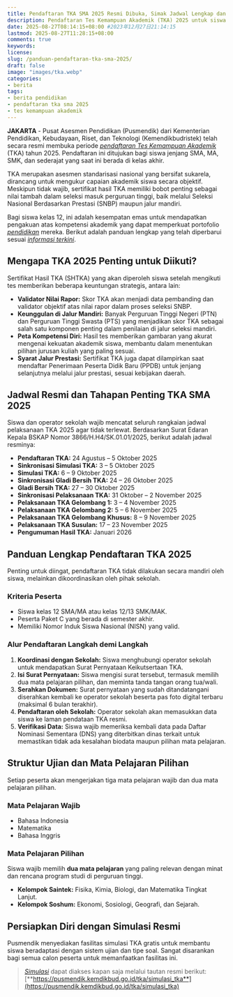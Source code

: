 ```yaml
---
title: Pendaftaran TKA SMA 2025 Resmi Dibuka, Simak Jadwal Lengkap dan Panduan Pendaftarannya
description: Pendaftaran Tes Kemampuan Akademik (TKA) 2025 untuk siswa SMA/sederajat dibuka 24 Agustus - 5 Oktober 2025. Cek jadwal resmi, alur pendaftaran, pilihan mapel, dan manfaat sertifikat TKA untuk SNBP dan jalur mandiri.
date: 2025-08-27T08:14:15+08:00 #2023年12月27日21:14:15
lastmod: 2025-08-27T11:28:15+08:00 
comments: true
keywords: 
license: 
slug: /panduan-pendaftaran-tka-sma-2025/
draft: false 
image: "images/tka.webp"
categories:
- berita
tags:
- berita pendidikan
- pendaftaran tka sma 2025
- tes kemampuan akademik
---
```


**JAKARTA** - Pusat Asesmen Pendidikan (Pusmendik) dari Kementerian Pendidikan, Kebudayaan, Riset, dan Teknologi (Kemendikbudristek) telah secara resmi membuka periode *[pendaftaran Tes Kemampuan Akademik](/panduan-pendaftaran-tka-sma-2025/)* (TKA) tahun 2025. Pendaftaran ini ditujukan bagi siswa jenjang SMA, MA, SMK, dan sederajat yang saat ini berada di kelas akhir.

TKA merupakan asesmen standarisasi nasional yang bersifat sukarela, dirancang untuk mengukur capaian akademik siswa secara objektif. Meskipun tidak wajib, sertifikat hasil TKA memiliki bobot penting sebagai nilai tambah dalam seleksi masuk perguruan tinggi, baik melalui Seleksi Nasional Berdasarkan Prestasi (SNBP) maupun jalur mandiri.

Bagi siswa kelas 12, ini adalah kesempatan emas untuk mendapatkan pengakuan atas kompetensi akademik yang dapat memperkuat portofolio *[pendidikan](/categories/pendidikan/)* mereka. Berikut adalah panduan lengkap yang telah diperbarui sesuai *[informasi terkini](/categories/berita/)*.

## Mengapa TKA 2025 Penting untuk Diikuti?

Sertifikat Hasil TKA (SHTKA) yang akan diperoleh siswa setelah mengikuti tes memberikan beberapa keuntungan strategis, antara lain:

* **Validator Nilai Rapor:** Skor TKA akan menjadi data pembanding dan validator objektif atas nilai rapor dalam proses seleksi SNBP.
* **Keunggulan di Jalur Mandiri:** Banyak Perguruan Tinggi Negeri (PTN) dan Perguruan Tinggi Swasta (PTS) yang menjadikan skor TKA sebagai salah satu komponen penting dalam penilaian di jalur seleksi mandiri.
* **Peta Kompetensi Diri:** Hasil tes memberikan gambaran yang akurat mengenai kekuatan akademik siswa, membantu dalam menentukan pilihan jurusan kuliah yang paling sesuai.
* **Syarat Jalur Prestasi:** Sertifikat TKA juga dapat dilampirkan saat mendaftar Penerimaan Peserta Didik Baru (PPDB) untuk jenjang selanjutnya melalui jalur prestasi, sesuai kebijakan daerah.

## Jadwal Resmi dan Tahapan Penting TKA SMA 2025

Siswa dan operator sekolah wajib mencatat seluruh rangkaian jadwal pelaksanaan TKA 2025 agar tidak terlewat. Berdasarkan Surat Edaran Kepala BSKAP Nomor 3866/H.H4/SK.01.01/2025, berikut adalah jadwal resminya:

* **Pendaftaran TKA:** 24 Agustus – 5 Oktober 2025
* **Sinkronisasi Simulasi TKA:** 3 – 5 Oktober 2025
* **Simulasi TKA:** 6 – 9 Oktober 2025
* **Sinkronisasi Gladi Bersih TKA:** 24 – 26 Oktober 2025
* **Gladi Bersih TKA:** 27 – 30 Oktober 2025
* **Sinkronisasi Pelaksanaan TKA:** 31 Oktober – 2 November 2025
* **Pelaksanaan TKA Gelombang 1:** 3 – 4 November 2025
* **Pelaksanaan TKA Gelombang 2:** 5 – 6 November 2025
* **Pelaksanaan TKA Gelombang Khusus:** 8 – 9 November 2025
* **Pelaksanaan TKA Susulan:** 17 – 23 November 2025
* **Pengumuman Hasil TKA:** Januari 2026

## Panduan Lengkap Pendaftaran TKA 2025

Penting untuk diingat, pendaftaran TKA tidak dilakukan secara mandiri oleh siswa, melainkan dikoordinasikan oleh pihak sekolah.

### Kriteria Peserta

* Siswa kelas 12 SMA/MA atau kelas 12/13 SMK/MAK.
* Peserta Paket C yang berada di semester akhir.
* Memiliki Nomor Induk Siswa Nasional (NISN) yang valid.

### Alur Pendaftaran Langkah demi Langkah

1.  **Koordinasi dengan Sekolah:** Siswa menghubungi operator sekolah untuk mendapatkan Surat Pernyataan Keikutsertaan TKA.
2.  **Isi Surat Pernyataan:** Siswa mengisi surat tersebut, termasuk memilih dua mata pelajaran pilihan, dan meminta tanda tangan orang tua/wali.
3.  **Serahkan Dokumen:** Surat pernyataan yang sudah ditandatangani diserahkan kembali ke operator sekolah beserta pas foto digital terbaru (maksimal 6 bulan terakhir).
4.  **Pendaftaran oleh Sekolah:** Operator sekolah akan memasukkan data siswa ke laman pendataan TKA resmi.
5.  **Verifikasi Data:** Siswa wajib memeriksa kembali data pada Daftar Nominasi Sementara (DNS) yang diterbitkan dinas terkait untuk memastikan tidak ada kesalahan biodata maupun pilihan mata pelajaran.

## Struktur Ujian dan Mata Pelajaran Pilihan

Setiap peserta akan mengerjakan tiga mata pelajaran wajib dan dua mata pelajaran pilihan.

### Mata Pelajaran Wajib
* Bahasa Indonesia
* Matematika
* Bahasa Inggris

### Mata Pelajaran Pilihan
Siswa wajib memilih **dua mata pelajaran** yang paling relevan dengan minat dan rencana program studi di perguruan tinggi.

* **Kelompok Saintek:** Fisika, Kimia, Biologi, dan Matematika Tingkat Lanjut.
* **Kelompok Soshum:** Ekonomi, Sosiologi, Geografi, dan Sejarah.

## Persiapkan Diri dengan Simulasi Resmi

Pusmendik menyediakan fasilitas simulasi TKA gratis untuk membantu siswa beradaptasi dengan sistem ujian dan tipe soal. Sangat disarankan bagi semua calon peserta untuk memanfaatkan fasilitas ini.

>*[Simulasi](/ujian/)* dapat diakses kapan saja melalui tautan resmi berikut:
[**https://pusmendik.kemdikbud.go.id/tka/simulasi_tka**](https://pusmendik.kemdikbud.go.id/tka/simulasi_tka)